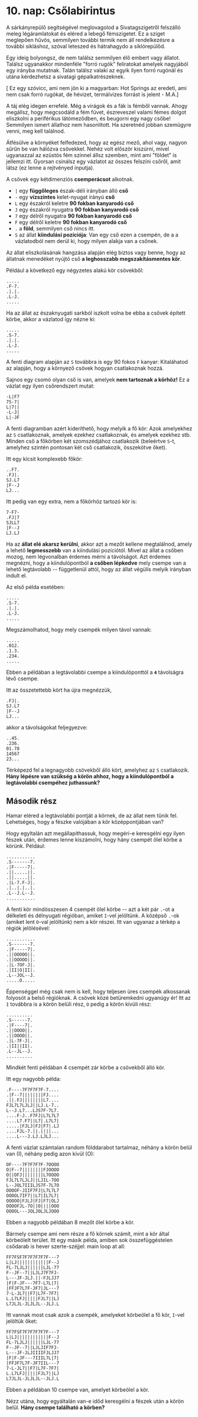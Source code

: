 # 10. nap: Csőlabirintus

A sárkányrepülő segítségével meglovagolod a Sivatagszigetről felszálló meleg légáramlatokat és eléred a lebegő fémszigetet. Ez a sziget meglepően hűvös, semmilyen további termik nem áll rendelkezésre a további sikláshoz, szóval leteszed és hátrahagydo a siklórepülőd.

Egy ideig bolyongsz, de nem találsz semmilyen élő embert vagy állatot. Találsz ugyanakkor mindenféle "forró rugók" feliratokat amelyek nagyjából egy irányba mutatnak. Talán találsz valaki az egyik ilyen forró rugónál és utána kérdezhetsz a sivatagi gépalkatrészeknek. 

[ Ez egy szóvicc, ami nem jön ki a magyarban: Hot Springs az eredeti, ami nem csak forró rugókat, de hévizet, termálvizes forrást is jelent - M.A.]

A táj elég idegen errefelé. Még a virágok és a fák is fémből vannak. Ahogy megállsz, hogy megcsodáld a fém füvet, észreveszel valami fémes dolgot eliszkolni a periférikus látómeződben, és beugorni egy nagy csőbe! Semmilyen ismert állathoz nem hasonlított. Ha szeretnéd jobban szemügyre venni, meg kell találnod.

Átfésülve a környéket felfedezed, hogy az egész mező, ahol vagy, nagyon sűrűn be van hálózva csövekkel. Nehéz volt először kiszúrni, mivel ugyanazzal az ezüstös fém színnel állsz szemben, mint ami "földet" is jellemzi itt. Gyorsan csinálsz egy vázlatot az összes felszíni csőről, amit látsz (ez lenne a rejtvényed inputja).

A csövek egy kétdimenziós **csemperácsot** alkotnak. 

- ``|`` egy **függőleges** észak-déli irányban álló **cső**
- ``-`` egy **vízszintes** kelet-nyugat irányú **cső**
- ``L`` egy északról keletre **90 fokban kanyarodó cső** 
- ``J`` egy északról nyugatra **90 fokban kanyarodó cső**
- ``7`` egy délről nyugatra **90 fokban kanyarodó cső**
- ``F`` egy délről keletre **90 fokban kanyarodó cső**
- ``.`` a **föld**, semmilyen cső nincs itt.
- ``S`` az állat **kiindulási pozíciója**: Van egy cső ezen a csempén, de a a vázlatodból nem derül ki, hogy milyen alakja van a csőnek.

Az állat eliszkolásának hangzása alapján elég biztos vagy benne, hogy az állatnak menedéket nyújtó cső **a leghosszabb megszakításmentes kör**. 

Például a következő egy négyzetes alakú kör csövekből:

```
.....
.F-7.
.|.|.
.L-J.
.....
```
Ha az állat az északnyugati sarkból iszkolt volna be ebba a csővek épített körbe, akkor a vázlatod így nézne ki:

```
.....
.S-7.
.|.|.
.L-J.
.....
```

A fenti diagram alapján az ``S`` továbbra is egy 90 fokos ``F`` kanyar: Kitaláhatod az alapján, hogy a környező csövek hogyan csatlakoznak hozzá. 

Sajnos egy csomó olyan cső is van, amelyek **nem tartoznak a körhöz!** Ez a vázlat egy ilyen csőrendszert mutat:

```
-L|F7
7S-7|
L|7||
-L-J|
L|-JF
```

A fenti diagramban azért kideríthető, hogy melyik a fő kör: Azok amelyekhez az ``S`` csatlakoznak, amelyek ezekhez csatlakoznak, és amelyek ezekhez stb.
Minden cső a főkörben két szomszédjához csatlakozik (beleértve ``S``-t, amelyhez szintén pontosan két cső csatlakozik, összekötve őket).

Itt egy kicsit komplexebb főkör: 
```
..F7.
.FJ|.
SJ.L7
|F--J
LJ...
```

Itt pedig van egy extra, nem a főkörhöz tartozó kör is:
```
7-F7-
.FJ|7
SJLL7
|F--J
LJ.LJ
```
Ha az **állat elé akarsz kerülni**, akkor azt a mezőt kellene megtalálnod, amely a lehető **legmesszebb** van a kiindulási pozíciótól. Mivel az állat a csőben mozog, nem légvonalban érdemes mérni a távolságot. Azt érdemes megnézni, hogy a kiindulópontból **a csőben lépkedve** mely csempe van a lehető legtávolabb -- függetlenül attól, hogy az állat végülis melyik irányban indult el. 

Az első példa esetében:

```
.....
.S-7.
.|.|.
.L-J.
.....
```

Megszámolhatod, hogy mely csempék milyen távol vannak: 
```
.....
.012.
.1.3.
.234.
.....
```
Ebben a példában a legtávolabbi csempe a kiindulóponttól a **``4``** távolságra lévő csempe.

Itt az összetettebb kört ha újra megnézzük,
```..F7.
.FJ|.
SJ.L7
|F--J
LJ...
```
akkor a távolságokat feljegyezve:
```
..45.
.236.
01.78
14567
23...
```

Térképezd fel a legnagyobb csövekből álló kört, amelyhez az ``S`` csatlakozik. **Hány lépésre van szükség a körön ahhoz, hogy a kiindulópontból a legtávolabbi csempéhez juthassunk?**


## Második rész


Hamar eléred a legtávolabbi pontját a körnek, de az állat nem tűnik fel. Lehetséges, hogy a fészke valójában a kör középpontjában van?

Hogy egyltalán azt megállapíthassuk, hogy megéri-e keresgélni egy ilyen fészek után, érdemes lenne kiszámolni, hogy hány csempét ölel körbe a körünk. Például:

```
...........
.S-------7.
.|F-----7|.
.||.....||.
.||.....||.
.|L-7.F-J|.
.|..|.|..|.
.L--J.L--J.
...........
```

A fenti kör mindösszesen 4 csempét ölel körbe -- azt a két pár ``.``-ot a délkeleti és délnyugati régióban, amiket ``I``-vel jelöltünk. A középső ``.``-ok (amiket lent ``O``-val jelöltünk) nem a kör részei. Itt van ugyanaz a térkép a régiók jelölésével:

```
...........
.S-------7.
.|F-----7|.
.||OOOOO||.
.||OOOOO||.
.|L-7OF-J|.
.|II|O|II|.
.L--JOL--J.
.....O.....
```

Éppenséggel még csak nem is kell, hogy teljesen üres csempék alkossanak folyosót a belső régióknak. A csövek közé betüremkedni ugyanúgy ér! Itt az ``I`` továbbra is a körön belüli rész, ``O`` pedig a körön kívüli rész:

```
..........
.S------7.
.|F----7|.
.||OOOO||.
.||OOOO||.
.|L-7F-J|.
.|II||II|.
.L--JL--J.
..........
```

Mindkét fenti példában 4 csempét zár körbe a csövekből álló kör.

Itt egy nagyobb példa:
```
.F----7F7F7F7F-7....
.|F--7||||||||FJ....
.||.FJ||||||||L7....
FJL7L7LJLJ||LJ.L-7..
L--J.L7...LJS7F-7L7.
....F-J..F7FJ|L7L7L7
....L7.F7||L7|.L7L7|
.....|FJLJ|FJ|F7|.LJ
....FJL-7.||.||||...
....L---J.LJ.LJLJ...
```

A fenti vázlat számtalan random földdarabot tartalmaz, néhány a körön belül van (I), néhány pedig azon kívül (O):

```
OF----7F7F7F7F-7OOOO
O|F--7||||||||FJOOOO
O||OFJ||||||||L7OOOO
FJL7L7LJLJ||LJIL-7OO
L--JOL7IIILJS7F-7L7O
OOOOF-JIIF7FJ|L7L7L7
OOOOL7IF7||L7|IL7L7|
OOOOO|FJLJ|FJ|F7|OLJ
OOOOFJL-7O||O||||OOO
OOOOL---JOLJOLJLJOOO
```

Ebben a nagyobb példában 8 mezőt ölel körbe a kör.

Bármely csempe ami nem része a fő körnek számít, mint a kör által körbeölelt terület. Itt egy másik példa, amiben sok összefüggéstelen csődarab is hever szerte-széjjel:
main loop at all:

```
FF7FSF7F7F7F7F7F---7
L|LJ||||||||||||F--J
FL-7LJLJ||||||LJL-77
F--JF--7||LJLJ7F7FJ-
L---JF-JLJ.||-FJLJJ7
|F|F-JF---7F7-L7L|7|
|FFJF7L7F-JF7|JL---7
7-L-JL7||F7|L7F-7F7|
L.L7LFJ|||||FJL7||LJ
L7JLJL-JLJLJL--JLJ.L
```

Itt vannak most csak azok a csempék, amelyeket körbeölel a fő kör, ``I``-vel jelöltük őket:

```
FF7FSF7F7F7F7F7F---7
L|LJ||||||||||||F--J
FL-7LJLJ||||||LJL-77
F--JF--7||LJLJIF7FJ-
L---JF-JLJIIIIFJLJJ7
|F|F-JF---7IIIL7L|7|
|FFJF7L7F-JF7IIL---7
7-L-JL7||F7|L7F-7F7|
L.L7LFJ|||||FJL7||LJ
L7JLJL-JLJLJL--JLJ.L
```

Ebben a példában 10 csempe van, amelyet körbeölel a kör. 

Nézz utána, hogy egyáltalán van-e időd keresgélni a fészek után a körön belül. **Hány csempe található a körben?**
